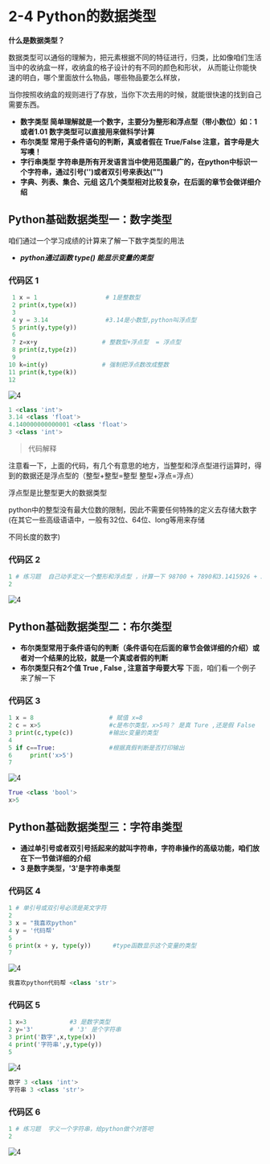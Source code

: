 # 2-4 Python的数据类型
**什么是数据类型？**

数据类型可以通俗的理解为，把元素根据不同的特征进行，归类，比如像咱们生活当中的收纳盒一样，收纳盒的格子设计的有不同的颜色和形状， 从而能让你能快速的明白，哪个里面放什么物品，哪些物品要怎么样放，

当你按照收纳盒的规则进行了存放，当你下次去用的时候，就能很快速的找到自己需要东西。

- **数字类型 简单理解就是一个数字，主要分为整形和浮点型（带小数位）如：1或者1.01 数字类型可以直接用来做科学计算**
- **布尔类型 常用于条件语句的判断，真或者假在 True/False 注意，首字母是大写噢！**
- **字行串类型 字符串是所有开发语言当中使用范围最广的，在python中标识一个字符串，通过引号('')或者双引号来表达("")**
- **字典、列表、集合、元组 这几个类型相对比较复杂，在后面的章节会做详细介绍**
## Python基础数据类型一：数字类型
咱们通过一个学习成绩的计算来了解一下数字类型的用法

- _**python通过函数 type() 能显示变量的类型**_
### 代码区 1
```python
 1 x = 1                   # 1是整数型
 2 print(x,type(x))           
 3 
 4 y = 3.14                #3.14是小数型,python叫浮点型
 5 print(y,type(y))
 6 
 7 z=x+y                  # 整数型+浮点型  = 浮点型  
 8 print(z,type(z))
 9 
10 k=int(y)               # 强制把浮点数改成整数
11 print(k,type(k))       
12
```
![4](https://user-images.githubusercontent.com/103555341/163546933-bee710b5-943e-454e-b00d-922d2b897614.jpg)
```python
1 <class 'int'>
3.14 <class 'float'>
4.140000000000001 <class 'float'>
3 <class 'int'>
```
> 代码解释
>

注意看一下，上面的代码，有几个有意思的地方，当整型和浮点型进行运算时，得到的数据还是浮点型的（整型+整型=整型 整型+浮点=浮点）

浮点型是比整型更大的数据类型

python中的整型没有最大位数的限制，因此不需要任何特殊的定义去存储大数字(在其它一些高级语语中，一般有32位、64位、long等用来存储

不同长度的数字)
### 代码区 2
```python
1 # 练习题  自己动手定义一个整形和浮点型 ，计算一下 98700 + 7890和3.1415926 + 3.1415927的值等于多少
2 
```
![4](https://user-images.githubusercontent.com/103555341/163546933-bee710b5-943e-454e-b00d-922d2b897614.jpg)
## Python基础数据类型二：布尔类型
- **布尔类型常用于条件语句的判断（条件语句在后面的章节会做详细的介绍）或者对一个结果的比较，就是一个真或者假的判断**
- **布尔类型只有2个值 True , False , 注意首字母要大写**
下面，咱们看一个例子来了解一下
### 代码区 3
```python
1 x = 8                     # 赋值 x=8
2 c = x>5                   #c是布尔类型，x>5吗？ 是真 Ture ,还是假 False  
3 print(c,type(c))          #输出c变量的类型
4 
5 if c==True:               #根据真假判断是否打印输出
6     print('x>5')
7 
```
![4](https://user-images.githubusercontent.com/103555341/163546933-bee710b5-943e-454e-b00d-922d2b897614.jpg)
```python
True <class 'bool'>
x>5
```
## Python基础数据类型三：字符串类型
- **通过单引号或者双引号括起来的就叫字符串，字符串操作的高级功能，咱们放在下一节做详细的介绍**
- **3 是数字类型，'3'是字符串类型**
### 代码区 4
```python
1 # 单引号或双引号必须是英文字符
2 
3 x = "我喜欢python"
4 y = '代码帮'
5 
6 print(x + y, type(y))      #type函数显示这个变量的类型
7 
```
![4](https://user-images.githubusercontent.com/103555341/163546933-bee710b5-943e-454e-b00d-922d2b897614.jpg)
```python
我喜欢python代码帮 <class 'str'>
```
### 代码区 5
```python
1 x=3            #3 是数字类型       
2 y='3'          # '3' 是个字符串
3 print('数字',x,type(x))          
4 print('字符串',y,type(y))
5
```
![4](https://user-images.githubusercontent.com/103555341/163546933-bee710b5-943e-454e-b00d-922d2b897614.jpg)
```python
数字 3 <class 'int'>
字符串 3 <class 'str'>
```
### 代码区 6
```python
1 # 练习题  字义一个字符串，给python做个对答吧
2 
```
![4](https://user-images.githubusercontent.com/103555341/163546933-bee710b5-943e-454e-b00d-922d2b897614.jpg)








